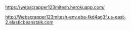 https://webscrapper123mitesh.herokuapp.com/

http://Webscrapper123mitesh-env.eba-fkd4ag3f.us-east-2.elasticbeanstalk.com

